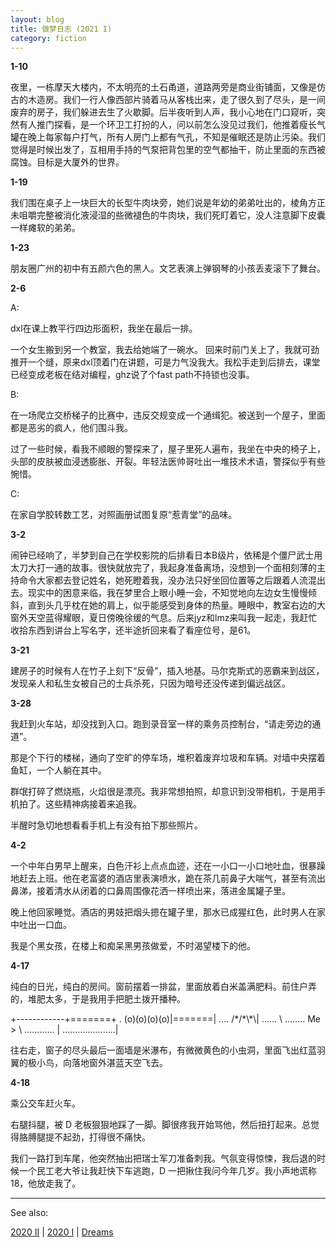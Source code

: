 ```yaml
---
layout: blog
title: 做梦日志 (2021 I)
category: fiction
---
```


**1-10**

夜里，一栋摩天大楼内，不太明亮的土石甬道，道路两旁是商业街铺面，又像是仿古的木造房。我们一行人像西部片骑着马从客栈出来，走了很久到了尽头，是一间废弃的房子，我们躲进去生了火歇脚。后半夜听到人声，我小心地在门口窥听，突然有人推门探看，是一个环卫工打扮的人，问以前怎么没见过我们，他推着瘦长气罐在晚上每家每户打气，所有人房门上都有气孔，不知是催眠还是防止污染。我们觉得是时候出发了，互相用手持的气泵把背包里的空气都抽干，防止里面的东西被腐蚀。目标是大厦外的世界。

**1-19**

我们围在桌子上一块巨大的长型牛肉块旁，她们说是年幼的弟弟吐出的，棱角方正未咀嚼完整被消化液浸湿的些微褪色的牛肉块，我们死盯着它，没人注意脚下皮囊一样瘫软的弟弟。

**1-23**

朋友圈广州的初中有五颜六色的黑人。文艺表演上弹钢琴的小孩丢麦滚下了舞台。

**2-6**

A:

dxl在课上教平行四边形面积，我坐在最后一排。

一个女生搬到另一个教室，我去给她端了一碗水。 回来时前门关上了，我就可劲推开一个缝，原来dxl顶着门在讲题，可是力气没我大。我松手走到后排去，课堂已经变成老板在结对编程，ghz说了个fast path不持锁也没事。

B:

在一场爬立交桥梯子的比赛中，违反交规变成一个通缉犯。被送到一个屋子，里面都是恶劣的疯人，他们围斗我。

过了一些时候，看我不顺眼的警探来了，屋子里死人遍布，我坐在中央的椅子上，头部的皮肤被血浸透膨胀、开裂。年轻法医帅哥吐出一堆技术术语，警探似乎有些惋惜。

C:

在家自学胶转数工艺，对照画册试图复原“惹青堂”的品味。

**3-2**

闹钟已经响了，半梦到自己在学校影院的后排看日本B级片，依稀是个僵尸武士用太刀大打一通的故事。很快就放完了，我起身准备离场，没想到一个面相刻薄的主持命令大家都去登记姓名，她死瞪着我，没办法只好坐回位置等之后跟着人流混出去。现实中的困意来临，我在梦里合上眼小睡一会，不知觉地向左边女生慢慢倾斜，直到头几乎枕在她的肩上，似乎能感受到身体的热量。睡眼中，教室右边的大窗外天空蓝得耀眼，夏日傍晚徐缓的气息。后来jyz和lmz来叫我一起走，我赶忙收拾东西到讲台上写名字，还半途折回来看了看座位号，是61。

**3-21**

建房子的时候有人在竹子上刻下“反骨”，插入地基。马尔克斯式的恶霸来到战区，发现亲人和私生女被自己的士兵杀死，只因为暗号还没传递到偏远战区。

**3-28**

我赶到火车站，却没找到入口。跑到录音室一样的乘务员控制台，“请走旁边的通道”。

那是个下行的楼梯，通向了空旷的停车场，堆积着废弃垃圾和车辆。对墙中央摆着鱼缸，一个人躺在其中。

群氓打碎了燃烧瓶，火焰很是漂亮。我非常想拍照，却意识到没带相机，于是用手机拍了。这些精神病接着来追我。

半醒时急切地想看看手机上有没有拍下那些照片。

**4-2**

一个中年白男早上醒来，白色汗衫上点点血迹，还在一小口一小口地吐血，很暴躁地赶去上班。他在老富婆的酒店里表演喷水，跪在茶几前鼻子大喘气，甚至有流出鼻涕，接着清水从闭着的口鼻周围像花洒一样喷出来，落进金属罐子里。

晚上他回家睡觉。酒店的男妓把烟头摁在罐子里，那水已成猩红色，此时男人在家中吐出一口血。

我是个黑女孩，在楼上和痴呆黑男孩做爱，不时渴望楼下的他。

**4-17**

纯白的日光，纯白的房间。窗前摆着一排盆，里面放着白米盖满肥料。前住户弄的，堆肥太多，于是我用手把肥土拨开播种。

<div class="ascii-art">
    +------------+=======+
   . (o)(o)(o)(o)|=======|
 ....             /*/*\*\|
......                    \
........       Me       >  \
 ............            |
    .....................|
</div>

往右走，窗子的尽头最后一面墙是米瀑布，有微微黄色的小虫洞，里面飞出红蓝羽翼的极小鸟，向落地窗外湛蓝天空飞去。

**4-18**

乘公交车赶火车。

右腿抖腿，被 D 老板狠狠地踩了一脚。脚很疼我开始骂他，然后扭打起来。总觉得胳膊腿提不起劲，打得很不痛快。

我们一路打到车尾，他突然抽出把瑞士军刀准备刺我。气氛变得惊悚，我后退的时候一个民工老大爷让我赶快下车逃跑，D 一把揪住我问今年几岁。我小声地谎称18，他放走我了。

------

See also:

[2020 II](/fiction/2020/12/21/my-dreams-2020-2.html) \| [2020 I](/fiction/2020/05/29/my-dreams-2020-1.html) \| [Dreams](/lists/dreams.html)
